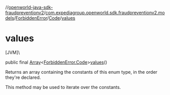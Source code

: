 //[openworld-java-sdk-fraudpreventionv2](../../../../index.md)/[com.expediagroup.openworld.sdk.fraudpreventionv2.models](../../index.md)/[ForbiddenError](../index.md)/[Code](index.md)/[values](values.md)

# values

[JVM]\

public final [Array](https://kotlinlang.org/api/latest/jvm/stdlib/kotlin/-array/index.html)&lt;[ForbiddenError.Code](index.md)&gt;[values](values.md)()

Returns an array containing the constants of this enum type, in the order they're declared.

This method may be used to iterate over the constants.
